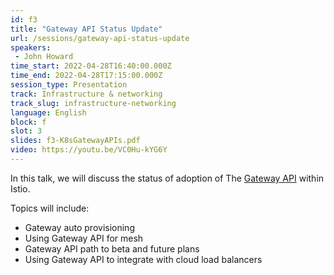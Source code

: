 ```yaml
---
id: f3
title: "Gateway API Status Update"
url: /sessions/gateway-api-status-update
speakers:
 - John Howard
time_start: 2022-04-28T16:40:00.000Z
time_end: 2022-04-28T17:15:00.000Z
session_type: Presentation
track: Infrastructure & networking
track_slug: infrastructure-networking
language: English
block: f
slot: 3
slides: f3-K8sGatewayAPIs.pdf
video: https://youtu.be/VC0Hu-kYG6Y
---
```


In this talk, we will discuss the status of adoption of The [Gateway API](http://gateway-api.org/) within Istio.

Topics will include: 
 * Gateway auto provisioning
 * Using Gateway API for mesh
 * Gateway API path to beta and future plans
 * Using Gateway API to integrate with cloud load balancers